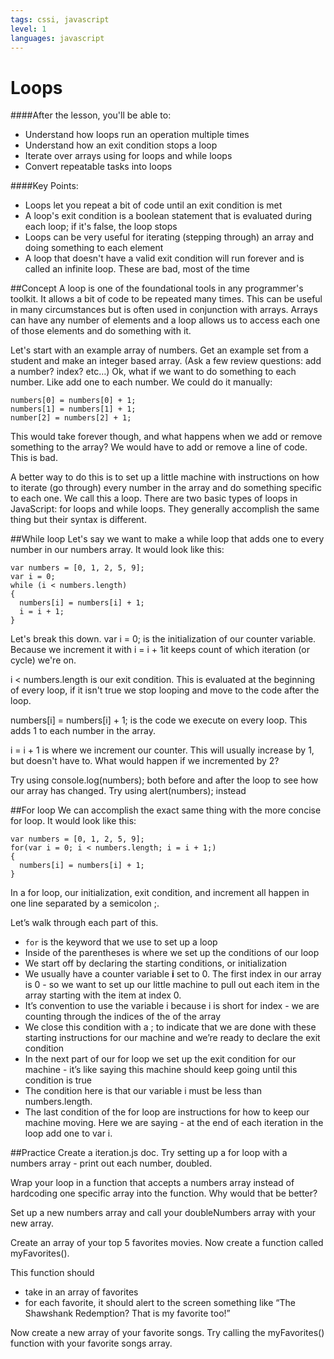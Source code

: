 ```yaml
---
tags: cssi, javascript
level: 1
languages: javascript
---
```

# Loops
####After the lesson, you'll be able to:
+ Understand how loops run an operation multiple times
+ Understand how an exit condition stops a loop
+ Iterate over arrays using for loops and while loops
+ Convert repeatable tasks into loops

####Key Points:
+ Loops let you repeat a bit of code until an exit condition is met
+ A loop's exit condition is a boolean statement that is evaluated during each loop; if it's false, the loop stops
+ Loops can be very useful for iterating (stepping through) an array and doing something to each element
+ A loop that doesn't have a valid exit condition will run forever and is called an infinite loop. These are bad, most of the time

##Concept
A loop is one of the foundational tools in any programmer's toolkit. It allows a bit of code to be repeated many times. This can be useful in many circumstances but is often used in conjunction with arrays. Arrays can have any number of elements and a loop allows us to access each one of those elements and do something with it.

Let's start with an example array of numbers. Get an example set from a student and make an integer based array. (Ask a few review questions: add a number? index? etc…)
Ok, what if we want to do something to each number. Like add one to each number. We could do it manually:
```
numbers[0] = numbers[0] + 1;
numbers[1] = numbers[1] + 1;
number[2] = numbers[2] + 1;
```
This would take forever though, and what happens when we add or remove something to the array? We would have to add or remove a line of code. This is bad.

A better way to do this is to set up a little machine with instructions on how to iterate (go through) every number in the array and do something specific to each one. We call this a loop.
There are two basic types of loops in JavaScript: for loops and while loops. They generally accomplish the same thing but their syntax is different.

##While loop
Let's say we want to make a while loop that adds one to every number in our numbers array. It would look like this:
```
var numbers = [0, 1, 2, 5, 9];
var i = 0;
while (i < numbers.length)
{
  numbers[i] = numbers[i] + 1;
  i = i + 1;
}
```
Let's break this down.
var i = 0; is the initialization of our counter variable. Because we increment it with i = i + 1it keeps count of which iteration (or cycle) we're on.

i < numbers.length is our exit condition. This is evaluated at the beginning of every loop, if it isn't true we stop looping and move to the code after the loop.

numbers[i] = numbers[i] + 1; is the code we execute on every loop. This adds 1 to each number in the array.

i = i + 1 is where we increment our counter. This will usually increase by 1, but doesn't have to. What would happen if we incremented by 2?

Try using console.log(numbers); both before and after the loop to see how our array has changed. Try using alert(numbers); instead

##For loop
We can accomplish the exact same thing with the more concise for loop. It would look like this:
```
var numbers = [0, 1, 2, 5, 9];
for(var i = 0; i < numbers.length; i = i + 1;)
{
  numbers[i] = numbers[i] + 1;
}
```
In a for loop, our initialization, exit condition, and increment all happen in one line separated by a semicolon ;.

Let’s walk through each part of this.
+ `for` is the keyword that we use to set up a loop
+ Inside of the parentheses is where we set up the conditions of our loop
+ We start off by declaring the starting conditions, or initialization
+ We usually have a counter variable **i** set to 0. The first index in our array is 0 - so we want to set up our little machine to pull out each item in the array starting with the item at index 0.
+ It’s convention to use the variable i because i is short for index - we are counting through the indices of the of the array
+ We close this condition with a ; to indicate that we are done with these starting instructions for our machine and we’re ready to declare the exit condition
+ In the next part of our for loop we set up the exit condition for our machine - it’s like saying this machine should keep going until this condition is true
+ The condition here is that our variable i must be less than numbers.length.
+ The last condition of the for loop are instructions for how to keep our machine moving. Here we are saying - at the end of each iteration in the loop add one to var i.

##Practice
Create a iteration.js doc.  Try setting up a for loop with a numbers array -  print out each number, doubled.

Wrap your loop in a function that accepts a numbers array instead of hardcoding one specific array into the function. Why would that be better?

Set up a new numbers array and call your doubleNumbers array with your new array.

Create an array of your top 5 favorites movies. Now create a function called myFavorites().

This function should
+ take in an array of favorites
+ for each favorite, it should alert to the screen something like “The Shawshank Redemption? That is my favorite too!”

Now create a new array of your favorite songs. Try calling the myFavorites() function with your favorite songs array.
